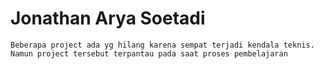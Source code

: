 # Jonathan Arya Soetadi 

```
Beberapa project ada yg hilang karena sempat terjadi kendala teknis. Namun project tersebut terpantau pada saat proses pembelajaran
```
